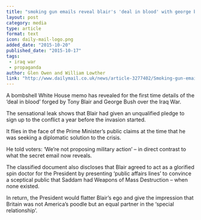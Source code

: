 ```yaml
---
title: "smoking gun emails reveal blair's 'deal in blood' with george bush over iraq war was forged a year before the invasion had even started."
layout: post
category: media
type: article
format: text
icon: daily-mail-logo.png
added_date: "2015-10-20"
published_date: "2015-10-17"
tags: 
 - iraq war
 - propaganda
author: Glen Owen and William Lowther
link: "http://www.dailymail.co.uk/news/article-3277402/Smoking-gun-emails-reveal-Blair-s-deal-blood-George-Bush-Iraq-war-forged-YEAR-invasion-started.html"
---
```


A bombshell White House memo has revealed for the first time details of the
‘deal in blood’ forged by Tony Blair and George Bush over the Iraq War.

The sensational leak shows that Blair had given an unqualified pledge to sign
up to the conflict a year before the invasion started.

It flies in the face of the Prime Minister’s public claims at the time that he
was seeking a diplomatic solution to the crisis.

He told voters: ‘We’re not proposing military action’ – in direct contrast to
what the secret email now reveals.

The classified document also discloses that Blair agreed to act as a glorified
spin doctor for the President by presenting ‘public affairs lines’ to convince
a sceptical public that Saddam had Weapons of Mass Destruction – when none
existed.

In return, the President would flatter Blair’s ego and give the impression that
Britain was not America’s poodle but an equal partner in the ‘special
relationship’.

